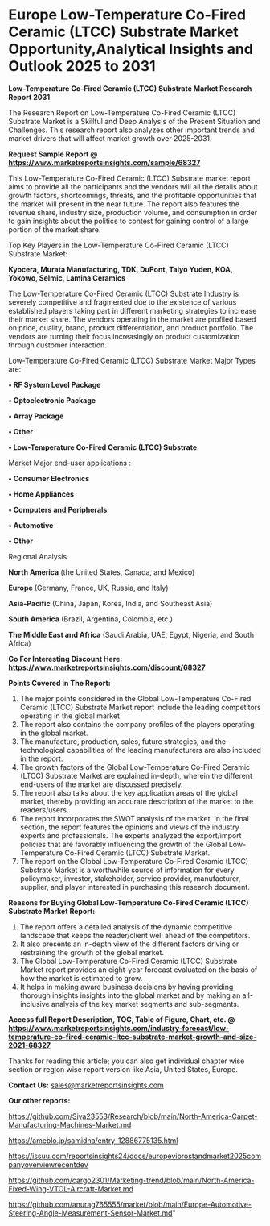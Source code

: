 # Europe Low-Temperature Co-Fired Ceramic (LTCC) Substrate Market Opportunity,Analytical Insights and Outlook 2025 to 2031

<strong>Low-Temperature Co-Fired Ceramic (LTCC) Substrate Market Research Report 2031</strong>

The Research Report on Low-Temperature Co-Fired Ceramic (LTCC) Substrate Market is a Skillful and Deep Analysis of the Present Situation and Challenges. This research report also analyzes other important trends and market drivers that will affect market growth over 2025-2031.

<strong>Request Sample Report @ <a href=https://www.marketreportsinsights.com/sample/68327>https://www.marketreportsinsights.com/sample/68327</a></strong>

This Low-Temperature Co-Fired Ceramic (LTCC) Substrate market report aims to provide all the participants and the vendors will all the details about growth factors, shortcomings, threats, and the profitable opportunities that the market will present in the near future. The report also features the revenue share, industry size, production volume, and consumption in order to gain insights about the politics to contest for gaining control of a large portion of the market share.

Top Key Players in the Low-Temperature Co-Fired Ceramic (LTCC) Substrate Market:

<strong>Kyocera, Murata Manufacturing, TDK, DuPont, Taiyo Yuden, KOA, Yokowo, Selmic, Lamina Ceramics</strong>

The Low-Temperature Co-Fired Ceramic (LTCC) Substrate Industry is severely competitive and fragmented due to the existence of various established players taking part in different marketing strategies to increase their market share. The vendors operating in the market are profiled based on price, quality, brand, product differentiation, and product portfolio. The vendors are turning their focus increasingly on product customization through customer interaction.

Low-Temperature Co-Fired Ceramic (LTCC) Substrate Market Major Types are:

<strong>• RF System Level Package

• Optoelectronic Package

• Array Package

• Other

• Low-Temperature Co-Fired Ceramic (LTCC) Substrate</strong>

Market Major end-user applications :

<strong>• Consumer Electronics

• Home Appliances

• Computers and Peripherals

• Automotive

• Other</strong>

Regional Analysis

</u><strong><b>North America</b></strong> (the United States, Canada, and Mexico)

<strong><b>Europe </b></strong>(Germany, France, UK, Russia, and Italy)

<strong><b>Asia-Pacific</b></strong> (China, Japan, Korea, India, and Southeast Asia)

<strong><b>South America</b></strong> (Brazil, Argentina, Colombia, etc.)

<strong><b>The Middle East and Africa</b></strong> (Saudi Arabia, UAE, Egypt, Nigeria, and South Africa)

<strong>Go For Interesting Discount Here: <a href=https://www.marketreportsinsights.com/discount/68327>https://www.marketreportsinsights.com/discount/68327</a></strong>

<strong>Points Covered in The Report:</strong>
<ol>
  <li>The major points considered in the Global Low-Temperature Co-Fired Ceramic (LTCC) Substrate Market report include the leading competitors operating in the global market.</li>
  <li>The report also contains the company profiles of the players operating in the global market.</li>
  <li>The manufacture, production, sales, future strategies, and the technological capabilities of the leading manufacturers are also included in the report.</li>
  <li>The growth factors of the Global Low-Temperature Co-Fired Ceramic (LTCC) Substrate Market are explained in-depth, wherein the different end-users of the market are discussed precisely.</li>
  <li>The report also talks about the key application areas of the global market, thereby providing an accurate description of the market to the readers/users.</li>
  <li>The report incorporates the SWOT analysis of the market. In the final section, the report features the opinions and views of the industry experts and professionals. The experts analyzed the export/import policies that are favorably influencing the growth of the Global Low-Temperature Co-Fired Ceramic (LTCC) Substrate Market.</li>
  <li>The report on the Global Low-Temperature Co-Fired Ceramic (LTCC) Substrate Market is a worthwhile source of information for every policymaker, investor, stakeholder, service provider, manufacturer, supplier, and player interested in purchasing this research document.</li>
</ol>
<strong>Reasons for Buying Global Low-Temperature Co-Fired Ceramic (LTCC) Substrate Market Report:</strong>

<ol>
  <li>The report offers a detailed analysis of the dynamic competitive landscape that keeps the reader/client well ahead of the competitors.</li>
  <li>It also presents an in-depth view of the different factors driving or restraining the growth of the global market.</li>
  <li>The Global Low-Temperature Co-Fired Ceramic (LTCC) Substrate Market report provides an eight-year forecast evaluated on the basis of how the market is estimated to grow.</li>
  <li>It helps in making aware business decisions by having providing thorough insights insights into the global market and by making an all-inclusive analysis of the key market segments and sub-segments.</li>
</ol>
<strong>Access full Report Description, TOC, Table of Figure, Chart, etc. @ <a href=https://www.marketreportsinsights.com/industry-forecast/low-temperature-co-fired-ceramic-ltcc-substrate-market-growth-and-size-2021-68327>https://www.marketreportsinsights.com/industry-forecast/low-temperature-co-fired-ceramic-ltcc-substrate-market-growth-and-size-2021-68327</a></strong>


Thanks for reading this article; you can also get individual chapter wise section or region wise report version like Asia, United States, Europe.

<strong>Contact Us:</strong>
sales@marketreportsinsights.com

<strong>Our other reports:</strong>

<a href=https://github.com/Siya23553/Research/blob/main/North-America-Carpet-Manufacturing-Machines-Market.md>https://github.com/Siya23553/Research/blob/main/North-America-Carpet-Manufacturing-Machines-Market.md</a>

<a href=https://ameblo.jp/samidha/entry-12886775135.html>https://ameblo.jp/samidha/entry-12886775135.html</a>

<a href=https://issuu.com/reportsinsights24/docs/europevibrostandmarket2025companyoverviewrecentdev>https://issuu.com/reportsinsights24/docs/europevibrostandmarket2025companyoverviewrecentdev</a>

<a href=https://github.com/cargo2301/Marketing-trend/blob/main/North-America-Fixed-Wing-VTOL-Aircraft-Market.md>https://github.com/cargo2301/Marketing-trend/blob/main/North-America-Fixed-Wing-VTOL-Aircraft-Market.md</a>

<a href=https://github.com/anurag765555/market/blob/main/Europe-Automotive-Steering-Angle-Measurement-Sensor-Market.md>https://github.com/anurag765555/market/blob/main/Europe-Automotive-Steering-Angle-Measurement-Sensor-Market.md</a>"
